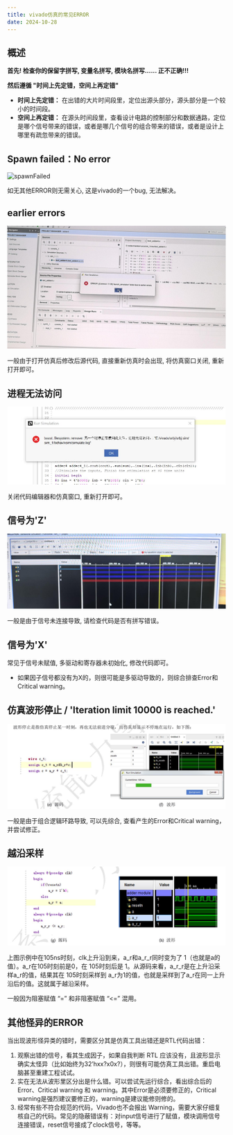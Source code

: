 ```yaml
---
title: vivado仿真的常见ERROR
date: 2024-10-28
---
```


## 概述

**首先! 检查你的保留字拼写, 变量名拼写, 模块名拼写...... 正不正确!!!**



**然后遵循 "时间上先定错，空间上再定错"**

- **时间上先定错：** 在出错的大片时间段里，定位出源头部分，源头部分是一个较小的时间段。 
- **空间上再定错：** 在源头时间段里，查看设计电路的控制部分和数据通路，定位是哪个信号带来的错误，或者是哪几个信号的组合带来的错误，或者是设计上哪里有疏忽带来的错误。 


## Spawn failed：No error

![spawnFailed](./assets/simERROR/spawnFail.jpg)

如无其他ERROR则无需关心, 这是vivado的一个bug, 无法解决。

## earlier errors

![earlierErrors](./assets/simERROR/earlierError.jpg)

一般由于打开仿真后修改后源代码, 直接重新仿真时会出现, 将仿真窗口关闭, 重新打开即可。

## 进程无法访问

![fileUsing](./assets/simERROR/fileUsing.jpg)

关闭代码编辑器和仿真窗口, 重新打开即可。

## 信号为'Z'

![signalZ](./assets/simERROR/Z.jpg)

一般是由于信号未连接导致, 请检查代码是否有拼写错误。

## 信号为'X'

常见于信号未赋值, 多驱动和寄存器未初始化, 修改代码即可。

- 如果因子信号都没有为X的，则很可能是多驱动导致的，则综合排查Error和Critical warning。

## 仿真波形停止 / 'Iteration limit 10000 is reached.'

![combloop](./assets/simERROR/combloop.jpg)

一般是由于组合逻辑环路导致, 可以先综合, 查看产生的Error和Critical warning，并尝试修正。

## 越沿采样

![over](./assets/simERROR/over.jpg)

上图示例中在105ns时刻，clk上升沿到来，a_r和a_r_r同时变为了 1（也就是a的值）。a_r在105时刻前是0，在 105时刻后是 1。从源码来看，a_r_r是在上升沿采样a_r的值，结果其在 105时刻采样到 a_r为1的值，也就是采样到了a_r在同一上升沿后的值。这就属于越沿采样。

一般因为阻塞赋值 “=” 和非阻塞赋值 “<=” 混用。

## 其他怪异的ERROR

当出现波形怪异类的错时，需要区分其是仿真工具出错还是RTL代码出错： 
1. 观察出错的信号，看其生成因子，如果自我判断 RTL 应该没有，且波形显示确实太怪异（比如始终为32’hxx?x0x?），则很有可能仿真工具出错。重启电脑甚至重建工程试试。 
2. 实在无法从波形里区分出是什么错。可以尝试先运行综合，看出综合后的 Error、Critical warning 和 warning。其中Error是必须要修正的，Critical warning是强烈建议要修正的，warning是建议能修则修的。 
3. 经常有些不符合规范的代码，Vivado也不会报出 Warning，需要大家仔细复核自己的代码。常见的隐蔽错误有：对input信号进行了赋值，模块调用信号连接错误，reset信号接成了clock信号，等等。 